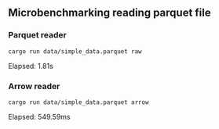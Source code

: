 ## Microbenchmarking reading parquet file

### Parquet reader

    cargo run data/simple_data.parquet raw

Elapsed: 1.81s

### Arrow reader

    cargo run data/simple_data.parquet arrow

Elapsed: 549.59ms